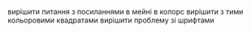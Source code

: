 вирішити питання з посиланнями в мейні
в колорс вирішити з тими кольоровими квадратами
вирішити проблему зі шрифтами

